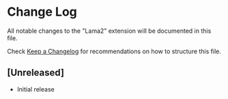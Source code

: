 # Change Log

All notable changes to the "Lama2" extension will be documented in this file.

Check [Keep a Changelog](http://keepachangelog.com/) for recommendations on how to structure this file.

## [Unreleased]

- Initial release
